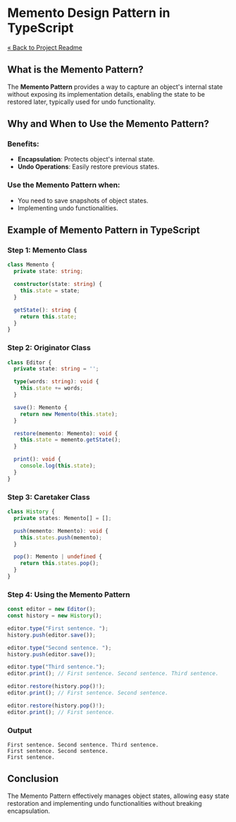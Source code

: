 # Memento Design Pattern in TypeScript

[« Back to Project Readme](../../../README.md)

## What is the Memento Pattern?

The **Memento Pattern** provides a way to capture an object's internal state without exposing its implementation details, enabling the state to be restored later, typically used for undo functionality.

## Why and When to Use the Memento Pattern?

### Benefits:
- **Encapsulation**: Protects object's internal state.
- **Undo Operations**: Easily restore previous states.

### Use the Memento Pattern when:
- You need to save snapshots of object states.
- Implementing undo functionalities.

## Example of Memento Pattern in TypeScript

### Step 1: Memento Class

```typescript
class Memento {
  private state: string;

  constructor(state: string) {
    this.state = state;
  }

  getState(): string {
    return this.state;
  }
}
```

### Step 2: Originator Class

```typescript
class Editor {
  private state: string = '';

  type(words: string): void {
    this.state += words;
  }

  save(): Memento {
    return new Memento(this.state);
  }

  restore(memento: Memento): void {
    this.state = memento.getState();
  }

  print(): void {
    console.log(this.state);
  }
}
```

### Step 3: Caretaker Class

```typescript
class History {
  private states: Memento[] = [];

  push(memento: Memento): void {
    this.states.push(memento);
  }

  pop(): Memento | undefined {
    return this.states.pop();
  }
}
```

### Step 4: Using the Memento Pattern

```typescript
const editor = new Editor();
const history = new History();

editor.type("First sentence. ");
history.push(editor.save());

editor.type("Second sentence. ");
history.push(editor.save());

editor.type("Third sentence.");
editor.print(); // First sentence. Second sentence. Third sentence.

editor.restore(history.pop()!);
editor.print(); // First sentence. Second sentence.

editor.restore(history.pop()!);
editor.print(); // First sentence.
```

### Output
```
First sentence. Second sentence. Third sentence.
First sentence. Second sentence.
First sentence.
```

## Conclusion

The Memento Pattern effectively manages object states, allowing easy state restoration and implementing undo functionalities without breaking encapsulation.